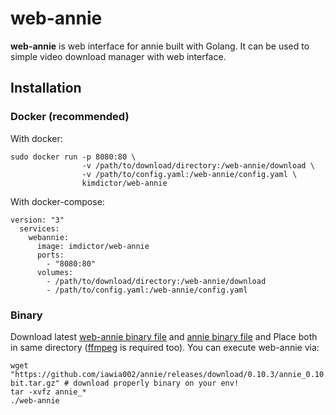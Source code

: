 # web-annie
**web-annie** is web interface for annie built with Golang. It can be used to simple video download manager with web interface.

## Installation
### Docker (recommended)
With docker:
```
sudo docker run -p 8080:80 \
                -v /path/to/download/directory:/web-annie/download \
                -v /path/to/config.yaml:/web-annie/config.yaml \
                kimdictor/web-annie
```  
With docker-compose:
```
version: "3"
  services: 
    webannie:
      image: imdictor/web-annie
      ports:
        - "8080:80"
      volumes:
        - /path/to/download/directory:/web-annie/download
        - /path/to/config.yaml:/web-annie/config.yaml
```

### Binary
Download latest [web-annie binary file](https://github.com/Dictor/web-annie/releases) and [annie binary file](https://github.com/iawia002/annie/releases) 
and Place both in same directory ([ffmpeg](https://github.com/iawia002/annie#prerequisites) is required too). 
You can execute web-annie via: 
```
wget "https://github.com/iawia002/annie/releases/download/0.10.3/annie_0.10.3_Linux_64-bit.tar.gz" # download properly binary on your env!
tar -xvfz annie_*
./web-annie
```
